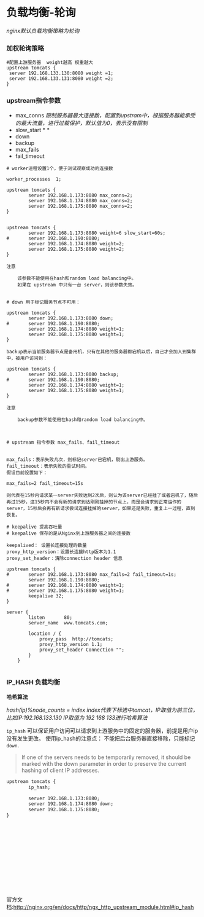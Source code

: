 # 负载均衡-轮询



*nginx默认负载均衡策略为轮询*



### 加权轮询策略

```shell
#配置上游服务器  weight越高 权重越大
upstream tomcats {
 server 192.168.133.130:8080 weight =1; 
 server 192.168.133.131:8080 weight =2;
}
```





### upstream指令参数



* max_conns    *限制服务器最大连接数，配置到upstram中，根据服务器能承受的最大流量，进行过载保护，默认值为0，表示没有限制*
* slow_start    * *
* down
* backup
* max_fails
* fail_timeout





```shell
# worker进程设置1个，便于测试观察成功的连接数

worker_processes  1;

upstream tomcats {
        server 192.168.1.173:8080 max_conns=2;
        server 192.168.1.174:8080 max_conns=2;
        server 192.168.1.175:8080 max_conns=2;
}


```



```shell
upstream tomcats {
        server 192.168.1.173:8080 weight=6 slow_start=60s;
#       server 192.168.1.190:8080;
        server 192.168.1.174:8080 weight=2;
        server 192.168.1.175:8080 weight=2;
}

注意

    该参数不能使用在hash和random load balancing中。
    如果在 upstream 中只有一台 server，则该参数失效。


```



```shell
# down 用于标记服务节点不可用：

upstream tomcats {
        server 192.168.1.173:8080 down;
#       server 192.168.1.190:8080;
        server 192.168.1.174:8080 weight=1;
        server 192.168.1.175:8080 weight=1;
}

backup表示当前服务器节点是备用机，只有在其他的服务器都宕机以后，自己才会加入到集群中，被用户访问到：

upstream tomcats {
        server 192.168.1.173:8080 backup;
#       server 192.168.1.190:8080;
        server 192.168.1.174:8080 weight=1;
        server 192.168.1.175:8080 weight=1;
}

注意

    backup参数不能使用在hash和random load balancing中。


```

```shell

# upstream 指令参数 max_fails、fail_timeout


max_fails：表示失败几次，则标记server已宕机，剔出上游服务。
fail_timeout：表示失败的重试时间。
假设目前设置如下：

max_fails=2 fail_timeout=15s 

则代表在15秒内请求某一server失败达到2次后，则认为该server已经挂了或者宕机了，随后再过15秒，这15秒内不会有新的请求到达刚刚挂掉的节点上，而是会请求到正常运作的server，15秒后会再有新请求尝试连接挂掉的server，如果还是失败，重复上一过程，直到恢复。

```

```shell
# keepalive 提高吞吐量
# keepalive 保存的是从Nginx到上游服务器之间的连接数

keepalived： 设置长连接处理的数量
proxy_http_version：设置长连接http版本为1.1
proxy_set_header：清除connection header 信息

upstream tomcats {
#       server 192.168.1.173:8080 max_fails=2 fail_timeout=1s;
        server 192.168.1.190:8080;
#       server 192.168.1.174:8080 weight=1;
#       server 192.168.1.175:8080 weight=1;
        keepalive 32;
}

server {
        listen       80;
        server_name  www.tomcats.com;

        location / {
            proxy_pass  http://tomcats;
            proxy_http_version 1.1;
            proxy_set_header Connection "";
        }
    }


```



### IP_HASH 负载均衡



**哈希算法**

*hash(ip)%node_counts = index     index代表下标选中tomcat，IP取值为前三位，比如IP:192.168.133.130 IP取值为 192 168 133进行哈希算法*

 



`ip_hash` 可以保证用户访问可以请求到上游服务中的固定的服务器，前提是用户ip没有发生更改。
 使用ip_hash的注意点：
 不能把后台服务器直接移除，只能标记`down`.

> If one of the servers needs to be temporarily removed, it should be  marked with the down parameter in order to preserve the current hashing  of client IP addresses.

```xml
upstream tomcats {
        ip_hash;

        server 192.168.1.173:8080;
        server 192.168.1.174:8080 down;
        server 192.168.1.175:8080;
}
```

   

​    

​     

​     

​     

​       

​    

 

官方文档:http://nginx.org/en/docs/http/ngx_http_upstream_module.html#ip_hash 